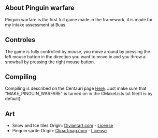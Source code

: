 ## About Pinguin warfare

Pinguin warfare is the first full game made in the framework, it is made for my intake assessment at Buas.

## Controles

The game is fully controlled by mouse, you move around by pressing the left mouse button in the direction you want to move in 
and you throw a snowball by pressing the right mouse button.

## Compiling

Compiling is described on the Centauri page [Here](../../).
Just make sure that "MAKE_PINGUIN_WARFARE" is turned on in the CMakeLists.txt file(It is by default).

## Art
- Snow and Ice tiles Origin: [Diviantart.com](https://www.deviantart.com/polygonixgames/art/Tileset-four-basic-outdoor-tiles-662263802) - [License](https://creativecommons.org/licenses/by-sa/3.0/)
- Pinguin sprite Origin: [Clipartmag.com](http://clipartmag.com/baby-penguin-clipart#baby-penguin-clipart-29.png) - [License](https://creativecommons.org/licenses/by-nc/4.0/)
